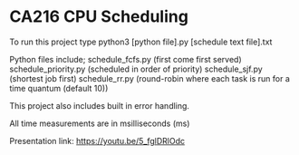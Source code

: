 # CA216 CPU Scheduling

To run this project type python3 [python file].py [schedule text file].txt

Python files include; 
schedule_fcfs.py (first come first served) 
schedule_priority.py (scheduled in order of priority) 
schedule_sjf.py (shortest job first)
schedule_rr.py (round-robin where each task is run for a time quantum (default 10))

This project also includes built in error handling.

All time measurements are in msilliseconds (ms)

Presentation link: https://youtu.be/5_fglDRlOdc